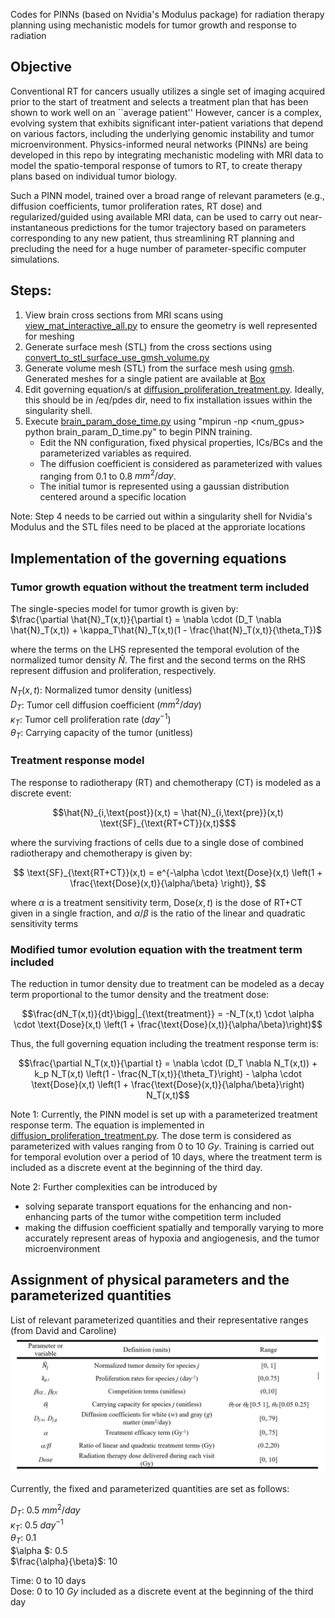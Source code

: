 Codes for PINNs (based on Nvidia's Modulus package) for radiation therapy planning using mechanistic models for tumor growth and response to radiation

## Objective

Conventional RT for cancers usually utilizes a single set of imaging acquired prior to the start of treatment and selects a treatment plan that has been shown to work well 
on an ``average patient'' However, cancer is a complex, evolving system that exhibits
significant inter-patient variations that depend on various factors, 
including the underlying genomic instability and tumor microenvironment. 
Physics-informed neural networks (PINNs) are being developed in this repo by integrating 
mechanistic modeling with MRI data to model the spatio-temporal response of 
tumors to RT, to create therapy plans based on individual tumor biology. 

Such a PINN model, trained over a broad range of relevant parameters 
(e.g., diffusion coefficients, tumor proliferation rates, RT dose) and 
regularized/guided using available MRI data, 
can be used to carry out near-instantaneous predictions for the tumor trajectory 
based on parameters corresponding to any new patient, 
thus streamlining RT planning and precluding the need for a huge number of 
parameter-specific computer simulations.

## Steps:

1. View brain cross sections from MRI scans using [view_mat_interactive_all.py](https://github.com/tnnandi/modulus_radiation_therapy/blob/main/view_mat_interactive_all.py) to ensure the geometry is well represented for meshing
2. Generate surface mesh (STL) from the cross sections using [convert_to_stl_surface_use_gmsh_volume.py](https://github.com/tnnandi/modulus_radiation_therapy/blob/main/convert_to_stl_surface_use_gmsh_volume.py) 
3. Generate volume mesh (STL) from the surface mesh using [gmsh](https://gmsh.info/). Generated meshes for a single patient are available at [Box](https://anl.box.com/s/tlyfb74wyuma0jm4zha8zfrwcspxshlb)
4. Edit governing equation/s at [diffusion_proliferation_treatment.py](https://github.com/tnnandi/modulus_radiation_therapy/blob/main/modulus-sym/examples/brain_RT/diffusion_proliferation_treatment.py). Ideally, this should be in /eq/pdes dir, need to fix installation issues within the singularity shell.
4. Execute [brain_param_dose_time.py](https://github.com/tnnandi/modulus_radiation_therapy/blob/main/modulus-sym/examples/brain_RT/brain_param_dose_time.py) using "mpirun -np <num_gpus> python brain_param_D_time.py" to begin PINN training. 
   - Edit the NN configuration, fixed physical properties, ICs/BCs and the parameterized variables as required.
   - The diffusion coefficient is considered as parameterized with values ranging from 0.1 to 0.8 $mm^2/day$.
   - The initial tumor is represented using a gaussian distribution centered around a specific location 

Note: Step 4 needs to be carried out within a singularity shell for Nvidia's Modulus and the STL files need to be placed at the approriate locations 

## Implementation of the governing equations

### Tumor growth equation without the treatment term included
The single-species model for tumor growth is given by:\
$\frac{\partial \hat{N}_T(x,t)}{\partial t} = \nabla \cdot (D_T \nabla \hat{N}_T(x,t)) + \kappa_T\hat{N}_T(x,t)(1 - \frac{\hat{N}_T(x,t)}{\theta_T})$

where the terms on the LHS represented the temporal evolution of the normalized tumor density $\hat{N}$. The first and the second terms on the RHS represent diffusion and proliferation, respectively. 


${N}_T(x,t)$: Normalized tumor density (unitless) \
$D_T$: Tumor cell diffusion coefficient ($mm^2/day$)\
$\kappa_T$: Tumor cell proliferation rate ($day^{-1}$) \
$\theta_T$: Carrying capacity of the tumor (unitless)

### Treatment response model
The response to radiotherapy (RT) and chemotherapy (CT) is modeled as a discrete event:

```math
\hat{N}_{i,\text{post}}(x,t) = \hat{N}_{i,\text{pre}}(x,t) \text{SF}_{\text{RT+CT}}(x,t)$
```
where the surviving fractions of cells due to a single dose of combined radiotherapy and chemotherapy is given by: 

$$
\text{SF}_{\text{RT+CT}}(x,t) = e^{-\alpha \cdot \text{Dose}(x,t) \left(1 + \frac{\text{Dose}(x,t)}{\alpha/\beta} \right)}, 
$$

where $\alpha$ is a treatment sensitivity term, $\text{Dose}(x,t)$ is the dose of RT+CT given in a single fraction, and $\alpha/\beta$ is the ratio of the linear and quadratic sensitivity terms <!-- set to a fixed value of 5.6 Gy. -->

### Modified tumor evolution equation with the treatment term included

The reduction in tumor density due to treatment can be modeled as a decay term proportional to the tumor density and the treatment dose:
```math
\frac{dN_T(x,t)}{dt}\bigg|_{\text{treatment}} = -N_T(x,t) \cdot \alpha \cdot \text{Dose}(x,t) \left(1 + \frac{\text{Dose}(x,t)}{\alpha/\beta}\right)
```

Thus, the full governing equation including the treatment response term is:

```math
\frac{\partial N_T(x,t)}{\partial t} = \nabla \cdot (D_T \nabla N_T(x,t)) + k_p N_T(x,t) \left(1 - \frac{N_T(x,t)}{\theta_T}\right) - \alpha \cdot \text{Dose}(x,t) \left(1 + \frac{\text{Dose}(x,t)}{\alpha/\beta}\right) N_T(x,t)
```
Note 1: Currently, the PINN model is set up with a parameterized treatment response term. The equation is implemented in [diffusion_proliferation_treatment.py](https://github.com/tnnandi/modulus_radiation_therapy/blob/main/modulus-sym/examples/brain_RT/diffusion_proliferation_treatment.py). The dose term is considered as parameterized with values ranging from 0 to 10 $Gy$. 
Training is carried out for temporal evolution over a period of 10 days, where the treatment term is included as a discrete event at the beginning of the third day.

Note 2: Further complexities can be introduced by 
- solving separate transport equations for the enhancing and non-enhancing parts of the tumor withe competition term included 
- making the diffusion coefficient spatially and temporally varying to more accurately represent areas of hypoxia and angiogenesis, and the tumor microenvironment 
## Assignment of physical parameters and the parameterized quantities

List of relevant parameterized quantities and their representative ranges (from David and Caroline)
![img.png](img.png)

Currently, the fixed and parameterized quantities are set as follows:

$D_T$:  0.5 $mm^2/day$\
$\kappa_T$: 0.5 $day^{-1}$ \
$\theta_T$: 0.1 \
$\alpha $: 0.5 \
$\frac{\alpha}{\beta}$: 10 

Time: 0 to 10 days \
Dose: 0 to 10 $Gy$ included as a discrete event at the beginning of the third day